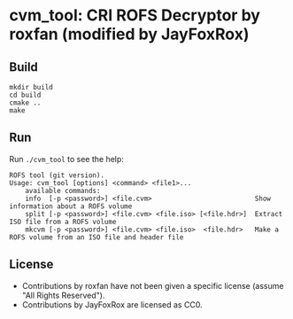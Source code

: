 # cvm_tool: CRI ROFS Decryptor by roxfan (modified by JayFoxRox)

## Build

```
mkdir build
cd build
cmake ..
make
```

## Run

Run `./cvm_tool` to see the help:

```
ROFS tool (git version).
Usage: cvm_tool [options] <command> <file1>...
    available commands:
    info  [-p <password>] <file.cvm>                          Show information about a ROFS volume
    split [-p <password>] <file.cvm> <file.iso> [<file.hdr>]  Extract ISO file from a ROFS volume
    mkcvm [-p <password>] <file.cvm> <file.iso>  <file.hdr>   Make a ROFS volume from an ISO file and header file
```

## License

- Contributions by roxfan have not been given a specific license (assume "All Rights Reserved").
- Contributions by JayFoxRox are licensed as CC0.

